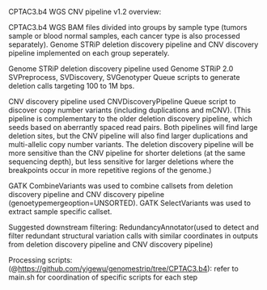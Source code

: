 CPTAC3.b4 WGS CNV pipeline v1.2 overview:

CPTAC3.b4 WGS BAM files divided into groups by sample type (tumors sample or blood normal samples, each cancer type is also processed separately).  Genome STRiP deletion discovery pipeline and CNV discovery pipeline implemented on each group seperately.

Genome STRiP deletion discovery pipeline used Genome STRiP 2.0 SVPreprocess, SVDiscovery, SVGenotyper Queue scripts to generate deletion calls targeting 100 to 1M bps.

CNV discovery pipeline used CNVDiscoveryPipeline Queue script to discover copy number variants (including duplications and mCNV).
(This pipeline is complementary to the older deletion discovery pipeline, which seeds based on aberrantly spaced read pairs. Both pipelines will find large deletion sites, but the CNV pipeline will also find larger duplications and multi-allelic copy number variants. The deletion discovery pipeline will be more sensitive than the CNV pipeline for shorter deletions (at the same sequencing depth), but less sensitive for larger deletions where the breakpoints occur in more repetitive regions of the genome.)

GATK CombineVariants was used to combine callsets from deletion discovery pipeline and CNV discovery pipeline (genoetypemergeoption=UNSORTED). GATK SelectVariants was used to extract sample specific callset.

Suggested downstream filtering:
RedundancyAnnotator(used to detect and filter redundant structural variation calls with similar coordinates in outputs from deletion discovery pipeline and CNV discovery pipeline)

Processing scripts:
(@https://github.com/yigewu/genomestrip/tree/CPTAC3.b4):
refer to main.sh for coordination of specific scripts for each step
